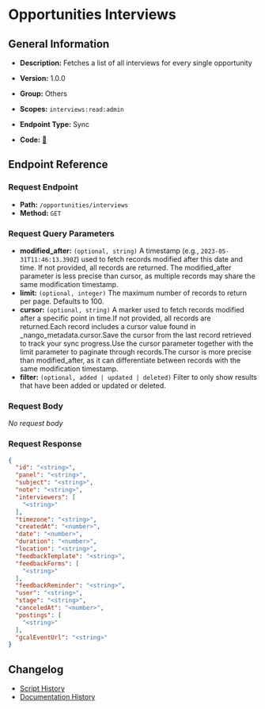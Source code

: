 # Opportunities Interviews

## General Information

- **Description:** Fetches a list of all interviews for every single opportunity

- **Version:** 1.0.0
- **Group:** Others
- **Scopes:** `interviews:read:admin`
- **Endpoint Type:** Sync
- **Code:** [🔗](https://github.com/NangoHQ/integration-templates/tree/main/integrations/lever-sandbox/syncs/opportunities-interviews.ts)


## Endpoint Reference

### Request Endpoint

- **Path:** `/opportunities/interviews`
- **Method:** `GET`

### Request Query Parameters

- **modified_after:** `(optional, string)` A timestamp (e.g., `2023-05-31T11:46:13.390Z`) used to fetch records modified after this date and time. If not provided, all records are returned. The modified_after parameter is less precise than cursor, as multiple records may share the same modification timestamp.
- **limit:** `(optional, integer)` The maximum number of records to return per page. Defaults to 100.
- **cursor:** `(optional, string)` A marker used to fetch records modified after a specific point in time.If not provided, all records are returned.Each record includes a cursor value found in _nango_metadata.cursor.Save the cursor from the last record retrieved to track your sync progress.Use the cursor parameter together with the limit parameter to paginate through records.The cursor is more precise than modified_after, as it can differentiate between records with the same modification timestamp.
- **filter:** `(optional, added | updated | deleted)` Filter to only show results that have been added or updated or deleted.

### Request Body

_No request body_

### Request Response

```json
{
  "id": "<string>",
  "panel": "<string>",
  "subject": "<string>",
  "note": "<string>",
  "interviewers": [
    "<string>"
  ],
  "timezone": "<string>",
  "createdAt": "<number>",
  "date": "<number>",
  "duration": "<number>",
  "location": "<string>",
  "feedbackTemplate": "<string>",
  "feedbackForms": [
    "<string>"
  ],
  "feedbackReminder": "<string>",
  "user": "<string>",
  "stage": "<string>",
  "canceledAt": "<number>",
  "postings": [
    "<string>"
  ],
  "gcalEventUrl": "<string>"
}
```

## Changelog

- [Script History](https://github.com/NangoHQ/integration-templates/commits/main/integrations/lever-sandbox/syncs/opportunities-interviews.ts)
- [Documentation History](https://github.com/NangoHQ/integration-templates/commits/main/integrations/lever-sandbox/syncs/opportunities-interviews.md)

<!-- END  GENERATED CONTENT -->

